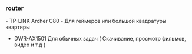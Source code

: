 ### router 
⁠- TP-LINK Archer C80 - Для геймеров или большой квадратуры квартиры  
- ⁠DWR-AX1501 Для обычных задач ( Скачивание, просмотр фильмов, видео и т.д )
